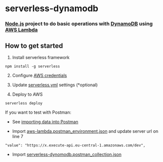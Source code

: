 # serverless-dynamodb

### [Node.js](https://nodejs.org/en/) project to do basic operations with [DynamoDB](https://aws.amazon.com/dynamodb/) using [AWS Lambda](https://aws.amazon.com/lambda/)

## How to get started

1. Install serverless framework 
```
npm install -g serverless
```

2. Configure [AWS credentials](https://www.serverless.com/framework/docs/providers/aws/guide/credentials/)

3. Update [serverless.yml](https://github.com/ozgeengin/serverless-dynamodb/blob/master/serverless.yml) settings (*optional)

3. Deploy to AWS
```
serverless deploy
```

If you want to test with Postman:

- See [importing data into Postman](https://learning.postman.com/docs/getting-started/importing-and-exporting-data/#importing-data-into-postman)

- Import [aws-lambda.postman_environment.json](https://github.com/ozgeengin/serverless-dynamodb/blob/master/postman/aws-lambda.postman_environment.json) and update server url on line 7

```"value": "https://x.execute-api.eu-central-1.amazonaws.com/dev",``` 

- Import [serverless-dynomodb.postman_collection.json](https://github.com/ozgeengin/serverless-dynamodb/blob/master/postman/serverless-dynomodb.postman_collection.json)
